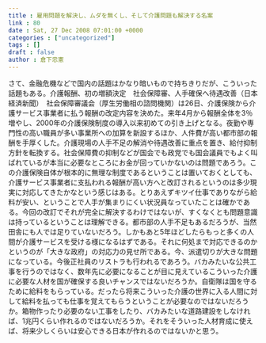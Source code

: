 ```yaml
---
title : 雇用問題を解決し、ムダを無くし、そして介護問題も解決する名案
link : 80
date : Sat, 27 Dec 2008 07:01:00 +0000
categories : ["uncategorized"]
tags : []
draft : false
author : 倉下忠憲
---
```


さて、金融危機などで国内の話題はかなり暗いもので持ちきりだが、こういった話題もある。介護報酬、初の増額決定　社会保障審、人手確保へ待遇改善（日本経済新聞）　社会保障審議会（厚生労働相の諮問機関）は26日、介護保険から介護サービス事業者に払う報酬の改定内容を決めた。来年4月から報酬全体を3％増やし、2000年の介護保険制度の導入以来初めての引き上げとなる。夜勤や専門性の高い職員が多い事業所への加算を新設するほか、人件費が高い都市部の報酬を手厚くした。介護現場の人手不足の解消や待遇改善に重点を置き、給付抑制方針を転換する。社会保障費の抑制などが国会でも政党でも国会議員でもよく叫ばれているが本当に必要なところにお金が回っていかないのは問題であろう。この介護保険自体が根本的に無理な制度であるということは置いておくとしても、介護サービス事業者に支払われる報酬が高い方へと改訂されるというのは多少現実に対応してきたかなという感じはある。とりあえずキツイ仕事でありながら給料が安い、ということで人手が集まりにくい状況員なっていたことは確かである。今回の改訂でそれが完全に解決するわけではないが、すくなくとも問題意識は持っているということは理解できる。都市部の人手不足もあるだろうが、当然田舎にも人では足りていないだろう。しかもあと5年ほどしたらもっと多くの人間が介護サービスを受ける様になるはずである。それに何処まで対応できるのかというのが「大きな政府」の対応力の見せ所である。今、派遣切りが大きな問題になっている。今後正社員のリストラも行われるであろう。バカみたいな公共工事を行うのではなく、数年先に必要になることが目に見えているこういった介護に必要な人材を国が確保する良いチャンスではないだろうか。自衛隊は国を守るために給料をもらっている。だったら将来こういった介護の世界に入る人間に対して給料を払っても仕事を覚えてもらうということが必要なのではないだろうか。箱物作ったり必要のない工事をしたり、バカみたいな道路建設をしなければ、1兆円くらい作れるのではないだろうか。それをそういった人材育成に使えば、将来少しくらいは安心できる日本が作れるのではないかと思う。
